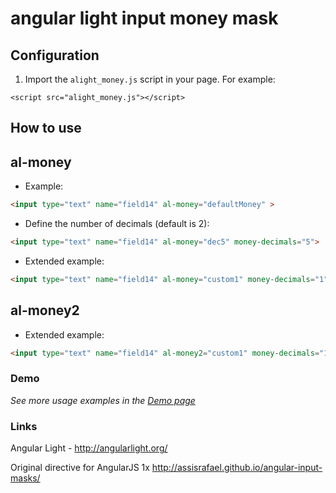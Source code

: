 # angular light input money mask 


## Configuration


1. Import the ```alight_money.js``` script in your page. For example:

```
<script src="alight_money.js"></script>
```


## How to use

## al-money

 - Example:

```html
<input type="text" name="field14" al-money="defaultMoney" >
```

- Define the number of decimals (default is 2):

```html
<input type="text" name="field14" al-money="dec5" money-decimals="5">
```

- Extended example:

```html
<input type="text" name="field14" al-money="custom1" money-decimals="1" money-decimal-delimiter="/" money-thousands-delimiter=" " money-currency="&:">
```

## al-money2


- Extended example:

```html
<input type="text" name="field14" al-money2="custom1" money-decimals="1" money-decimal-delimiter="/" money-thousands-delimiter=" " money-currency="&:">
```


### Demo ###

_See more usage examples in the [Demo page](http://rour.github.io/alight-input-masks/)_

### Links ###

Angular Light - http://angularlight.org/

Original directive for AngularJS 1x http://assisrafael.github.io/angular-input-masks/